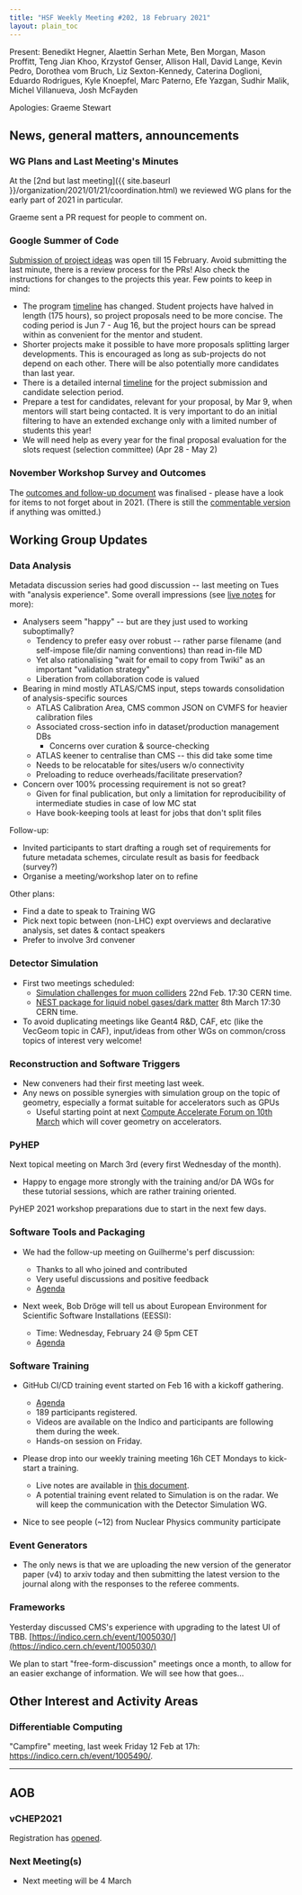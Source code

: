 ```yaml
---
title: "HSF Weekly Meeting #202, 18 February 2021"
layout: plain_toc
---
```


Present: Benedikt Hegner, Alaettin Serhan Mete, Ben Morgan, Mason Proffitt, Teng
Jian Khoo, Krzystof Genser, Allison Hall, David Lange, Kevin Pedro, Dorothea vom
Bruch, Liz Sexton-Kennedy, Caterina Doglioni, Eduardo Rodrigues, Kyle Knoepfel,
Marc Paterno, Efe Yazgan, Sudhir Malik, Michel Villanueva, Josh McFayden

Apologies: Graeme Stewart

## News, general matters, announcements

### WG Plans and Last Meeting's Minutes

At the [2nd but last
meeting]({{ site.baseurl }}/organization/2021/01/21/coordination.html) we
reviewed WG plans for the early part of 2021 in particular.

Graeme sent a PR request for people to comment on.

### Google Summer of Code

[Submission of project ideas](https://hepsoftwarefoundation.org/activities/gsoc.html)
was open till 15 February. Avoid submitting the last minute, there is a review
process for the PRs! Also check the instructions for changes to the projects
this year. Few points to keep in mind:

- The program
  [timeline](https://developers.google.com/open-source/gsoc/timeline) has
  changed. Student projects have halved in length (175 hours), so project
  proposals need to be more concise. The coding period is Jun 7 - Aug 16, but
  the project hours can be spread within as convenient for the mentor and
  student.
- Shorter projects make it possible to have more proposals splitting larger
  developments. This is encouraged as long as sub-projects do not depend on each
  other. There will be also potentially more candidates than last year.
- There is a detailed internal
  [timeline](https://hepsoftwarefoundation.org/activities/gsoc.html#timeline)
  for the project submission and candidate selection period.
- Prepare a test for candidates, relevant for your proposal, by Mar 9, when
  mentors will start being contacted. It is very important to do an initial
  filtering to have an extended exchange only with a limited number of students
  this year!
- We will need help as every year for the final proposal evaluation for the
  slots request (selection committee) (Apr 28 - May 2)

### November Workshop Survey and Outcomes

The
[outcomes and follow-up document](https://indico.cern.ch/event/941278/attachments/2141065/3690191/HSF%20Workshop%20Follow-Ups.pdf)
was finalised - please have a look for items to not forget about in 2021. (There
is still the
[commentable version](https://docs.google.com/document/d/137j-4mAtGupGC2iR4_EKn0Z4FuSSFdxY9Qo2BNwzE6Y/edit?usp=sharing)
if anything was omitted.)

## Working Group Updates

### Data Analysis

Metadata discussion series had good discussion -- last meeting on Tues with
"analysis experience". Some overall impressions (see
[live notes](https://docs.google.com/document/d/12PptTc851lthSmptzax6OqkbIoB2zCOag5WNi1WXYNc/edit#heading=h.x90p8rq02qnj)
for more):

- Analysers seem "happy" -- but are they just used to working suboptimally?
  - Tendency to prefer easy over robust -- rather parse filename (and
    self-impose file/dir naming conventions) than read in-file MD
  - Yet also rationalising "wait for email to copy from Twiki" as an important
    "validation strategy"
  - Liberation from collaboration code is valued
- Bearing in mind mostly ATLAS/CMS input, steps towards consolidation of
  analysis-specific sources
  - ATLAS Calibration Area, CMS common JSON on CVMFS for heavier calibration
    files
  - Associated cross-section info in dataset/production management DBs
    - Concerns over curation & source-checking
  - ATLAS keener to centralise than CMS -- this did take some time
  - Needs to be relocatable for sites/users w/o connectivity
  - Preloading to reduce overheads/facilitate preservation?
- Concern over 100% processing requirement is not so great?
  - Given for final publication, but only a limitation for reproducibility of
    intermediate studies in case of low MC stat
  - Have book-keeping tools at least for jobs that don't split files

Follow-up:

- Invited participants to start drafting a rough set of requirements for future
  metadata schemes, circulate result as basis for feedback (survey?)
- Organise a meeting/workshop later on to refine

Other plans:

- Find a date to speak to Training WG
- Pick next topic between (non-LHC) expt overviews and declarative analysis, set
  dates & contact speakers
- Prefer to involve 3rd convener

### Detector Simulation

- First two meetings scheduled:
  - [Simulation challenges for muon colliders](https://indico.cern.ch/event/1009175/)
    22nd Feb. 17:30 CERN time.
  - [NEST package for liquid nobel gases/dark matter](https://indico.cern.ch/event/1009384/)
    8th March 17:30 CERN time.
- To avoid duplicating meetings like Geant4 R&D, CAF, etc (like the VecGeom
  topic in CAF), input/ideas from other WGs on common/cross topics of interest
  very welcome!

### Reconstruction and Software Triggers

- New conveners had their first meeting last week.
- Any news on possible synergies with simulation group on the topic of geometry,
  especially a format suitable for accelerators such as GPUs
  - Useful starting point at next
    [Compute Accelerate Forum on 10th March](https://indico.cern.ch/event/975008/)
    which will cover geometry on accelerators.

### PyHEP

Next topical meeting on March 3rd (every first Wednesday of the month).

- Happy to engage more strongly with the training and/or DA WGs for these
  tutorial sessions, which are rather training oriented.

PyHEP 2021 workshop preparations due to start in the next few days.

### Software Tools and Packaging

- We had the follow-up meeting on Guilherme's perf discussion:

  - Thanks to all who joined and contributed
  - Very useful discussions and positive feedback
  - [Agenda](https://indico.cern.ch/event/999543/)

- Next week, Bob Dröge will tell us about European Environment for Scientific
  Software Installations (EESSI):
  - Time: Wednesday, February 24 @ 5pm CET
  - [Agenda](https://indico.cern.ch/event/1005954/)

### Software Training

- GitHub CI/CD training event started on Feb 16 with a kickoff gathering.

  - [Agenda](https://indico.cern.ch/event/1001128/overview)
  - 189 participants registered.
  - Videos are available on the Indico and participants are following them
    during the week.
  - Hands-on session on Friday.

- Please drop into our weekly training meeting 16h CET Mondays to kick-start a
  training.

  - Live notes are available in
    [this document](https://docs.google.com/document/d/12ePA3CLkBks89YcMXA7qulCDs0D_7RLfMpQe-k1du3g/edit?usp=sharing).
  - A potential training event related to Simulation is on the radar. We will
    keep the communication with the Detector Simulation WG.

- Nice to see people (~12) from Nuclear Physics community participate

### Event Generators

- The only news is that we are uploading the new version of the generator paper
  (v4) to arxiv today and then submitting the latest version to the journal
  along with the responses to the referee comments.

### Frameworks

Yesterday discussed CMS's experience with upgrading to the latest UI of TBB.
[https://indico.cern.ch/event/1005030/](https://indico.cern.ch/event/1005030/)

We plan to start "free-form-discussion" meetings once a month, to allow for an
easier exchange of information. We will see how that goes...

## Other Interest and Activity Areas

### Differentiable Computing

"Campfire" meeting, last week Friday 12 Feb at 17h:
<https://indico.cern.ch/event/1005490/>.

---

## AOB

### vCHEP2021

Registration has [opened](https://indico.cern.ch/event/948465/).

### Next Meeting(s)

- Next meeting will be 4 March
